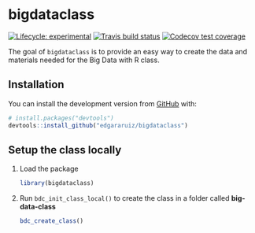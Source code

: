 
<!-- README.md is generated from README.Rmd. Please edit that file -->

# bigdataclass

<!-- badges: start -->

[![Lifecycle:
experimental](https://img.shields.io/badge/lifecycle-experimental-orange.svg)](https://www.tidyverse.org/lifecycle/#experimental)
[![Travis build
status](https://travis-ci.com/edgararuiz/bigdataclass.svg?branch=master)](https://travis-ci.com/edgararuiz/bigdataclass)
[![Codecov test
coverage](https://codecov.io/gh/edgararuiz/bigdataclass/branch/master/graph/badge.svg)](https://codecov.io/gh/edgararuiz/bigdataclass?branch=master)
<!-- badges: end -->

The goal of `bigdataclass` is to provide an easy way to create the data
and materials needed for the Big Data with R class.

## Installation

You can install the development version from
[GitHub](https://github.com/) with:

``` r
# install.packages("devtools")
devtools::install_github("edgararuiz/bigdataclass")
```

## Setup the class locally

1.  Load the package
    
    ``` r
    library(bigdataclass)
    ```

2.  Run `bdc_init_class_local()` to create the class in a folder called
    **big-data-class**
    
    ``` r
    bdc_create_class()
    ```
